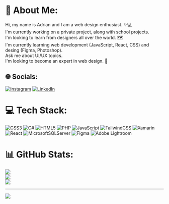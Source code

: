# 💫 About Me:
Hi, my name is Adrian and I am a web design enthusiast. ✨💻<br>I'm currently working on a private project, along with school projects. <br>I'm looking to learn from designers all over the world. 🗺️<br>I'm currently learning web development (JavaScript, React, CSS) and desing (Figma, Photoshop).<br>Ask me about UI/UX topics. <br>I'm looking to become an expert in web design. 💪 


## 🌐 Socials:
[![Instagram](https://img.shields.io/badge/Instagram-%23E4405F.svg?logo=Instagram&logoColor=white)](https://instagram.com/adrian_.rmz) [![LinkedIn](https://img.shields.io/badge/LinkedIn-%230077B5.svg?logo=linkedin&logoColor=white)](https://linkedin.com/in/adri%C3%A1n-ram%C3%ADrez-b9464a271) 

# 💻 Tech Stack:
![CSS3](https://img.shields.io/badge/css3-%231572B6.svg?style=for-the-badge&logo=css3&logoColor=white) ![C#](https://img.shields.io/badge/c%23-%23239120.svg?style=for-the-badge&logo=c-sharp&logoColor=white) ![HTML5](https://img.shields.io/badge/html5-%23E34F26.svg?style=for-the-badge&logo=html5&logoColor=white) ![PHP](https://img.shields.io/badge/php-%23777BB4.svg?style=for-the-badge&logo=php&logoColor=white) ![JavaScript](https://img.shields.io/badge/javascript-%23323330.svg?style=for-the-badge&logo=javascript&logoColor=%23F7DF1E) ![TailwindCSS](https://img.shields.io/badge/tailwindcss-%2338B2AC.svg?style=for-the-badge&logo=tailwind-css&logoColor=white) ![Xamarin](https://img.shields.io/badge/Xamarin-3199DC?style=for-the-badge&logo=xamarin&logoColor=white) ![React](https://img.shields.io/badge/react-%2320232a.svg?style=for-the-badge&logo=react&logoColor=%2361DAFB) ![MicrosoftSQLServer](https://img.shields.io/badge/Microsoft%20SQL%20Sever-CC2927?style=for-the-badge&logo=microsoft%20sql%20server&logoColor=white) 	![Figma](https://img.shields.io/badge/figma-%23F24E1E.svg?style=for-the-badge&logo=figma&logoColor=white) ![Adobe Lightroom](https://img.shields.io/badge/Adobe%20Lightroom-31A8FF.svg?style=for-the-badge&logo=Adobe%20Lightroom&logoColor=white)

# 📊 GitHub Stats:
![](https://github-readme-stats.vercel.app/api?username=onecoffeesky&theme=dark&hide_border=true&include_all_commits=true&count_private=true)<br/>
![](https://github-readme-streak-stats.herokuapp.com/?user=onecoffeesky&theme=dark&hide_border=true)<br/>
![](https://github-readme-stats.vercel.app/api/top-langs/?username=onecoffeesky&theme=dark&hide_border=true&include_all_commits=true&count_private=true&layout=compact)

---
[![](https://visitcount.itsvg.in/api?id=onecoffeesky&icon=3&color=4)](https://visitcount.itsvg.in)

<!-- Proudly created with GPRM ( https://gprm.itsvg.in ) -->
